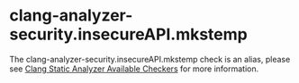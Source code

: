 clang-analyzer-security.insecureAPI.mkstemp
===========================================

The clang-analyzer-security.insecureAPI.mkstemp check is an alias,
please see
[Clang Static Analyzer Available Checkers](https://clang.llvm.org/docs/analyzer/checkers.html#security-insecureapi-mkstemp)
for more information.
